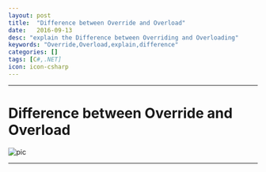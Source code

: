 ```yaml
---
layout: post
title:  "Difference between Override and Overload"
date:   2016-09-13
desc: "explain the Difference between Overriding and Overloading"
keywords: "Override,Overload,explain,difference"
categories: []
tags: [C#,.NET]
icon: icon-csharp
---
```


----------

Difference between Override and Overload
===================


![pic](https://users.soe.ucsc.edu/~charlie/book/notes/chap7/img012.gif)

----------
